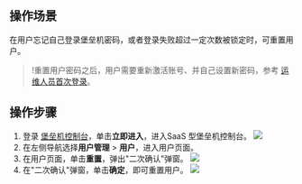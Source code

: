 ## 操作场景
在用户忘记自己登录堡垒机密码，或者登录失败超过一定次数被锁定时，可重置用户。
>!重置用户密码之后，用户需要重新激活账号、并自己设置新密码，参考 [运维人员首次登录](https://cloud.tencent.com/document/product/1025/55183)。

## 操作步骤
1. 登录 [堡垒机控制台](https://console.cloud.tencent.com/dsgc/bh)，单击**立即进入**，进入SaaS 型堡垒机控制台。
![](https://qcloudimg.tencent-cloud.cn/raw/b2f6673b0cad7c2f423a6b6e287179af.png)
2. 在左侧导航选择**用户管理** > **用户**，进入用户页面。
3. 在用户页面，单击**重置**，弹出"二次确认"弹窗。
![](https://qcloudimg.tencent-cloud.cn/raw/bd8d1bcef65a611a3d6ae4e0750c44e4.png)
4. 在"二次确认"弹窗，单击**确定**，即可重置用户。
![](https://main.qcloudimg.com/raw/c2afbcb9ee7afb3f63d11ed1ae31db44.png)
